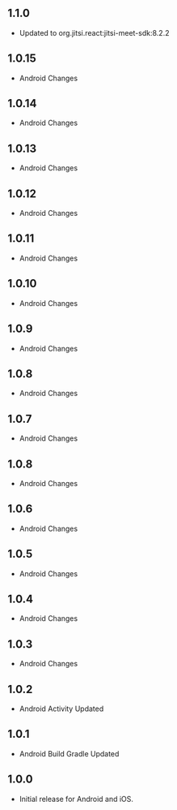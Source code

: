 ## 1.1.0
- Updated to org.jitsi.react:jitsi-meet-sdk:8.2.2

## 1.0.15
- Android Changes

## 1.0.14
- Android Changes

## 1.0.13
- Android Changes

## 1.0.12
- Android Changes

## 1.0.11
- Android Changes

## 1.0.10
- Android Changes

## 1.0.9
- Android Changes

## 1.0.8
- Android Changes

## 1.0.7
- Android Changes

## 1.0.8
- Android Changes

## 1.0.6
- Android Changes

## 1.0.5
- Android Changes

## 1.0.4
- Android Changes

## 1.0.3
- Android Changes

## 1.0.2
- Android Activity Updated

## 1.0.1
- Android Build Gradle Updated

## 1.0.0
- Initial release for Android and iOS.